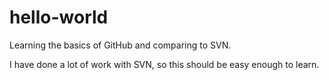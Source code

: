 # hello-world
Learning the basics of GitHub and comparing to SVN.

I have done a lot of work with SVN, so this should be easy enough to learn.
